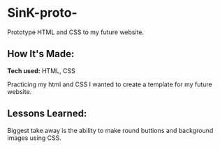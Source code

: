 # SinK-proto-
Prototype HTML and CSS to my future website.



## How It's Made:

**Tech used:** HTML, CSS

Practicing my html and CSS I wanted to create a template for my future website.

## Lessons Learned:

Biggest take away is the ability to make round buttions and background images using CSS.
